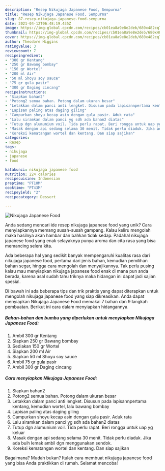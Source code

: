 ```yaml
---
description: "Resep Nikujaga Japanese Food, Sempurna"
title: "Resep Nikujaga Japanese Food, Sempurna"
slug: 87-resep-nikujaga-japanese-food-sempurna
date: 2021-04-12T06:48:19.435Z
image: https://img-global.cpcdn.com/recipes/cb01ea8a9e8e2deb/680x482cq70/nikujaga-japanese-food-foto-resep-utama.jpg
thumbnail: https://img-global.cpcdn.com/recipes/cb01ea8a9e8e2deb/680x482cq70/nikujaga-japanese-food-foto-resep-utama.jpg
cover: https://img-global.cpcdn.com/recipes/cb01ea8a9e8e2deb/680x482cq70/nikujaga-japanese-food-foto-resep-utama.jpg
author: Theodore Higgins
ratingvalue: 3
reviewcount: 7
recipeingredient:
- "300 gr Kentang"
- "250 gr Bawang bombay"
- "150 gr Wortel"
- "200 ml Air"
- "50 ml Shoyu soy sauce"
- "75 gr gula pasir"
- "300 gr Daging cincang"
recipeinstructions:
- "Siapkan bahan2"
- "Potong2 semua bahan. Potong dalam ukuran besar"
- "Letakkan dalam panci anti lengket. Disusun pada lapisannpertama kentang, kemudian wortel, lalu bawang bombay"
- "Lapisan paling atas daging giling"
- "Campurkan shoyu kecap asin dengan gula pasir. Aduk rata"
- "Lalu siramkan dalam panci yg sdh ada bahan2 diatas"
- "Tutup dgn alumunium voil. Tida perlu rapat. Beri rongga untuk uap yg keluar"
- "Masak dengan api sedang selama 30 menit. Tidak perlu diaduk. Jika ada buih lemak ambil dgn menggunakan sendok."
- "Koreksi kematangan wortel dan kentang. Dan siap sajikan"
categories:
- Resep
tags:
- nikujaga
- japanese
- food

katakunci: nikujaga japanese food 
nutrition: 224 calories
recipecuisine: Indonesian
preptime: "PT10M"
cooktime: "PT43M"
recipeyield: "2"
recipecategory: Dessert

---
```



![Nikujaga Japanese Food](https://img-global.cpcdn.com/recipes/cb01ea8a9e8e2deb/680x482cq70/nikujaga-japanese-food-foto-resep-utama.jpg)

Anda sedang mencari ide resep nikujaga japanese food yang unik? Cara menyiapkannya memang susah-susah gampang. Kalau keliru mengolah maka hasilnya akan hambar dan bahkan tidak sedap. Padahal nikujaga japanese food yang enak selayaknya punya aroma dan cita rasa yang bisa memancing selera kita.

Ada beberapa hal yang sedikit banyak mempengaruhi kualitas rasa dari nikujaga japanese food, pertama dari jenis bahan, kemudian pemilihan bahan segar, hingga cara mengolah dan menyajikannya. Tak perlu pusing kalau mau menyiapkan nikujaga japanese food enak di mana pun anda berada, karena asal sudah tahu triknya maka hidangan ini dapat jadi sajian spesial.




Di bawah ini ada beberapa tips dan trik praktis yang dapat diterapkan untuk mengolah nikujaga japanese food yang siap dikreasikan. Anda dapat menyiapkan Nikujaga Japanese Food memakai 7 bahan dan 9 langkah pembuatan. Berikut ini cara dalam menyiapkan hidangannya.

<!--inarticleads1-->

##### Bahan-bahan dan bumbu yang diperlukan untuk menyiapkan Nikujaga Japanese Food:

1. Ambil 300 gr Kentang
1. Siapkan 250 gr Bawang bombay
1. Sediakan 150 gr Wortel
1. Siapkan 200 ml Air
1. Siapkan 50 ml Shoyu soy sauce
1. Ambil 75 gr gula pasir
1. Ambil 300 gr Daging cincang




<!--inarticleads2-->

##### Cara menyiapkan Nikujaga Japanese Food:

1. Siapkan bahan2
1. Potong2 semua bahan. Potong dalam ukuran besar
1. Letakkan dalam panci anti lengket. Disusun pada lapisannpertama kentang, kemudian wortel, lalu bawang bombay
1. Lapisan paling atas daging giling
1. Campurkan shoyu kecap asin dengan gula pasir. Aduk rata
1. Lalu siramkan dalam panci yg sdh ada bahan2 diatas
1. Tutup dgn alumunium voil. Tida perlu rapat. Beri rongga untuk uap yg keluar
1. Masak dengan api sedang selama 30 menit. Tidak perlu diaduk. Jika ada buih lemak ambil dgn menggunakan sendok.
1. Koreksi kematangan wortel dan kentang. Dan siap sajikan




Bagaimana? Mudah bukan? Itulah cara membuat nikujaga japanese food yang bisa Anda praktikkan di rumah. Selamat mencoba!

